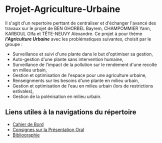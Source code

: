 # Projet-Agriculture-Urbaine

Il s'agit d'un repertoire perttant de centraliser et d'échanger l'avancé des travaux sur le projet de BEN GHORBEL Bayrem, CHAMPOMMIER Yann, KARBOUL Olfa et TÊTE-NEUVY Alexandre.
Ce projet à pour thème ***l'Agriculture Urbaine*** avec les problématiques suivantes, choisit par le groupe :

- Surveillance et suivi d'une plante dans le but d'optimiser sa gestion,
- Auto-gestion d'une plante sans intervention humaine,
- Surveillance de l'impact de la pollution sur le rendement d'une recolte en milieu urbain,
- Gestion et optimisation de l'espace pour une agriculture urbaine,
- Renseignments sur les besoins d'une plante en milieu urbain,
- Gestion et optimisation de l'eau en milieu urbain (lors de restrictions estivales),
- Gestion de la polénisation en milieu urbain.

## Liens utiles à la navigations du répertoire

- [Cahier de Bord](https://github.com/TeteNeuvyAlexandre/Projet-Agriculture-Urbaine/blob/main/Cahier-de-Bord/CahierDeBord.md)
- [Consignes sur la Présentation Oral](https://github.com/TeteNeuvyAlexandre/Projet-Agriculture-Urbaine/blob/main/Presentation-Oral/ConsignesPresentationOral.md)
- [Bibliographie](https://github.com/TeteNeuvyAlexandre/Projet-Agriculture-Urbaine/blob/main/Bibliographie/Bibliographie.md)

